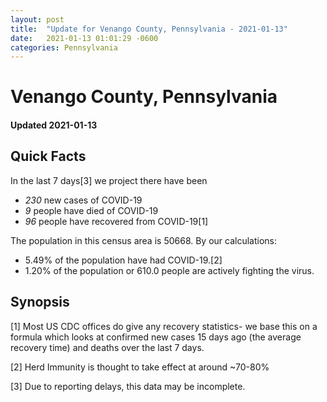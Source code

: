 ```yaml
---
layout: post
title:  "Update for Venango County, Pennsylvania - 2021-01-13"
date:   2021-01-13 01:01:29 -0600
categories: Pennsylvania
---
```


# Venango County, Pennsylvania
#### Updated 2021-01-13

## Quick Facts

In the last 7 days[3] we project there have been
- *230* new cases of COVID-19
- *9* people have died of COVID-19
- *96* people have recovered from COVID-19[1]

The population in this census area is 50668. By our calculations:
- 5.49% of the population have had COVID-19.[2]
- 1.20% of the population or 610.0 people are actively fighting the virus.

## Synopsis




[1] Most US CDC offices do give any recovery statistics- we base this on a formula which looks at confirmed new cases
15 days ago (the average recovery time) and deaths over the last 7 days.

[2] Herd Immunity is thought to take effect at around ~70-80%

[3] Due to reporting delays, this data may be incomplete.
 
    